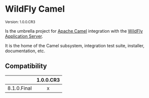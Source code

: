# WildFly Camel

<small>
Version: 1.0.0.CR3
</small>

Is the umbrella project for [Apache Camel](http://camel.apache.org/) integration with the [WildFly Application Server](http://wildfly.org/).

It is the home of the Camel subsystem, integration test suite, installer, documentation, etc.

## Compatibility

|             | 1.0.0.CR3 |
| ----------- | :-------: |
| 8.1.0.Final |     x     |

